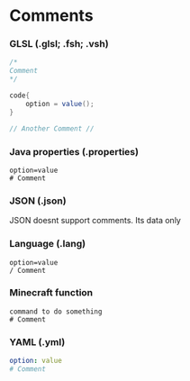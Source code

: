 # Comments

### GLSL (.glsl; .fsh; .vsh)
```glsl
/*
Comment
*/

code{
	option = value();
}

// Another Comment //
```

### Java properties (.properties)
```properties
option=value
# Comment
```

### JSON (.json)
JSON doesnt support comments. Its data only

### Language (.lang)
```
option=value
/ Comment
```

### Minecraft function
```mcfunction
command to do something
# Comment
```

### YAML (.yml)
```yaml
option: value
# Comment
```
